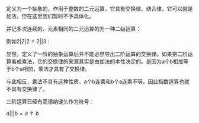 ​
定义为一个抽象的，作用于整数的二元运算，它具有交换律、结合律，它可以就是加法，但在这里我们暂时不予具体化。

并记多次连续的、元素相同的二元运算的为一种二级运算：

例如$2|2|2=2||3$：

显然，定义了一阶的抽象运算后并不能必然导出二阶运算的交换律。如果把二阶运算看成乘法，它的交换律的来源其实是由加法的本性决定的。是因为a个b相加等于b个a相加，乘法才具有了交换律。

与此相反，乘法不具有这种性质。a个b连乘和b个a连乘不等。因此指数运算也就不具有交换律了。


三阶运算已经有高德纳键头作为符号：

$a|||b=a\uparrow b$
